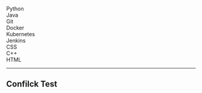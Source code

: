 Python<br>
Java<br>
Git<br>
Docker<br>
Kubernetes<br>
Jenkins<br>
CSS<br>
C++<br>
HTML


---
## Confilck Test